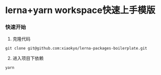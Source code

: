 # lerna+yarn workspace快速上手模版

### 快速开始

1. 克隆代码

```
git clone git@github.com:xiaokyo/lerna-packages-boilerplate.git
```

2. 进入项目下依赖

```
yarn
```